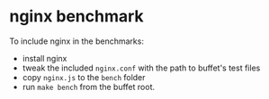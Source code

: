 nginx benchmark
===============

To include nginx in the benchmarks:

- install nginx
- tweak the included `nginx.conf` with the path to buffet's test files
- copy `nginx.js` to the `bench` folder
- run `make bench` from the buffet root.